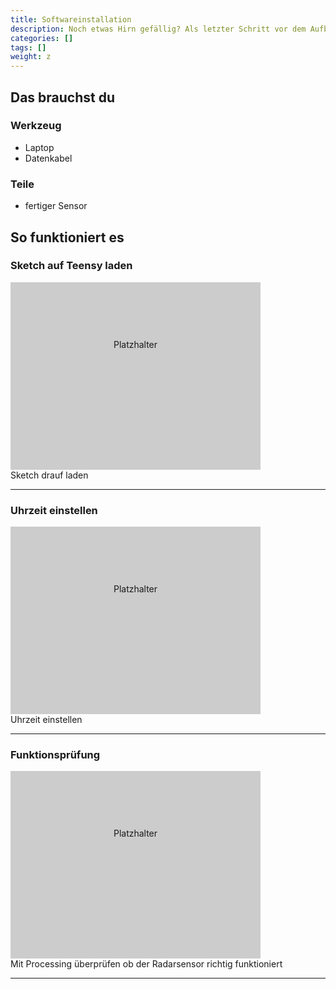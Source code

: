 ```yaml
---
title: Softwareinstallation
description: Noch etwas Hirn gefällig? Als letzter Schritt vor dem Aufbau an der Straße muss die Software auf den Teensy
categories: []
tags: []
weight: z
---
```


## Das brauchst du

<div class="row style="height: 100vh;">
    <div class="col-6">
       <h3>Werkzeug</h3>
       <ul>
       <li>Laptop</li>
       <li>Datenkabel</li>
       </ul>
</div>
    <div class="col-6">
<h3>Teile</h3>
<ul>
       <li>fertiger Sensor</li>
       </ul> 
       </div>
</div>

## So funktioniert es 
### Sketch auf Teensy laden
<div class="row style="height: 100vh;">
    <div class="col-6">
       <div style="width: 400px; height: 300px; background-color: #cccccc; text-align: center; line-height: 200px;">
    Platzhalter
</div> </div>
    <div class="col-6 d-flex align-items-center justify-content-center">
Sketch drauf laden
    </div>
</div>
<hr class="my-4"> <!-- Trennlinie -->

### Uhrzeit einstellen
<div class="row style="height: 100vh;">
    <div class="col-6">
       <div style="width: 400px; height: 300px; background-color: #cccccc; text-align: center; line-height: 200px;">
    Platzhalter
</div> </div>
    <div class="col-6 d-flex align-items-center justify-content-center">
Uhrzeit einstellen
    </div>
</div>
<hr class="my-4"> <!-- Trennlinie -->

### Funktionsprüfung
<div class="row style="height: 100vh;">
    <div class="col-6">
       <div style="width: 400px; height: 300px; background-color: #cccccc; text-align: center; line-height: 200px;">
    Platzhalter
</div> </div>
    <div class="col-6 d-flex align-items-center justify-content-center">
Mit Processing überprüfen ob der Radarsensor richtig funktioniert
    </div>
</div>
<hr class="my-4"> <!-- Trennlinie -->